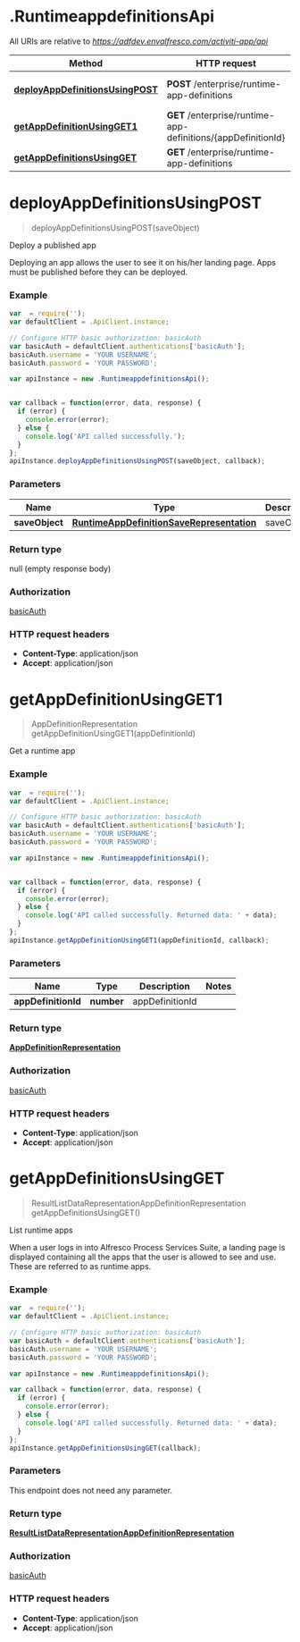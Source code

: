 # .RuntimeappdefinitionsApi

All URIs are relative to *https://adfdev.envalfresco.com/activiti-app/api*

Method | HTTP request | Description
------------- | ------------- | -------------
[**deployAppDefinitionsUsingPOST**](RuntimeappdefinitionsApi.md#deployAppDefinitionsUsingPOST) | **POST** /enterprise/runtime-app-definitions | Deploy a published app
[**getAppDefinitionUsingGET1**](RuntimeappdefinitionsApi.md#getAppDefinitionUsingGET1) | **GET** /enterprise/runtime-app-definitions/{appDefinitionId} | Get a runtime app
[**getAppDefinitionsUsingGET**](RuntimeappdefinitionsApi.md#getAppDefinitionsUsingGET) | **GET** /enterprise/runtime-app-definitions | List runtime apps


<a name="deployAppDefinitionsUsingPOST"></a>
# **deployAppDefinitionsUsingPOST**
> deployAppDefinitionsUsingPOST(saveObject)

Deploy a published app

Deploying an app allows the user to see it on his/her landing page. Apps must be published before they can be deployed.

### Example
```javascript
var  = require('');
var defaultClient = .ApiClient.instance;

// Configure HTTP basic authorization: basicAuth
var basicAuth = defaultClient.authentications['basicAuth'];
basicAuth.username = 'YOUR USERNAME';
basicAuth.password = 'YOUR PASSWORD';

var apiInstance = new .RuntimeappdefinitionsApi();


var callback = function(error, data, response) {
  if (error) {
    console.error(error);
  } else {
    console.log('API called successfully.');
  }
};
apiInstance.deployAppDefinitionsUsingPOST(saveObject, callback);
```

### Parameters

Name | Type | Description  | Notes
------------- | ------------- | ------------- | -------------
 **saveObject** | [**RuntimeAppDefinitionSaveRepresentation**](RuntimeAppDefinitionSaveRepresentation.md)| saveObject | 

### Return type

null (empty response body)

### Authorization

[basicAuth](../README.md#basicAuth)

### HTTP request headers

 - **Content-Type**: application/json
 - **Accept**: application/json

<a name="getAppDefinitionUsingGET1"></a>
# **getAppDefinitionUsingGET1**
> AppDefinitionRepresentation getAppDefinitionUsingGET1(appDefinitionId)

Get a runtime app

### Example
```javascript
var  = require('');
var defaultClient = .ApiClient.instance;

// Configure HTTP basic authorization: basicAuth
var basicAuth = defaultClient.authentications['basicAuth'];
basicAuth.username = 'YOUR USERNAME';
basicAuth.password = 'YOUR PASSWORD';

var apiInstance = new .RuntimeappdefinitionsApi();


var callback = function(error, data, response) {
  if (error) {
    console.error(error);
  } else {
    console.log('API called successfully. Returned data: ' + data);
  }
};
apiInstance.getAppDefinitionUsingGET1(appDefinitionId, callback);
```

### Parameters

Name | Type | Description  | Notes
------------- | ------------- | ------------- | -------------
 **appDefinitionId** | **number**| appDefinitionId | 

### Return type

[**AppDefinitionRepresentation**](AppDefinitionRepresentation.md)

### Authorization

[basicAuth](../README.md#basicAuth)

### HTTP request headers

 - **Content-Type**: application/json
 - **Accept**: application/json

<a name="getAppDefinitionsUsingGET"></a>
# **getAppDefinitionsUsingGET**
> ResultListDataRepresentationAppDefinitionRepresentation getAppDefinitionsUsingGET()

List runtime apps

When a user logs in into Alfresco Process Services Suite, a landing page is displayed containing all the apps that the user is allowed to see and use. These are referred to as runtime apps.

### Example
```javascript
var  = require('');
var defaultClient = .ApiClient.instance;

// Configure HTTP basic authorization: basicAuth
var basicAuth = defaultClient.authentications['basicAuth'];
basicAuth.username = 'YOUR USERNAME';
basicAuth.password = 'YOUR PASSWORD';

var apiInstance = new .RuntimeappdefinitionsApi();

var callback = function(error, data, response) {
  if (error) {
    console.error(error);
  } else {
    console.log('API called successfully. Returned data: ' + data);
  }
};
apiInstance.getAppDefinitionsUsingGET(callback);
```

### Parameters
This endpoint does not need any parameter.

### Return type

[**ResultListDataRepresentationAppDefinitionRepresentation**](ResultListDataRepresentationAppDefinitionRepresentation.md)

### Authorization

[basicAuth](../README.md#basicAuth)

### HTTP request headers

 - **Content-Type**: application/json
 - **Accept**: application/json

